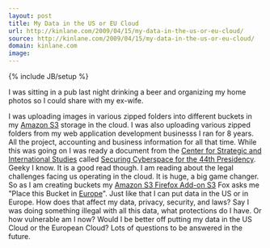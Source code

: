```yaml
---
layout: post
title: My Data in the US or EU Cloud
url: http://kinlane.com/2009/04/15/my-data-in-the-us-or-eu-cloud/
source: http://kinlane.com/2009/04/15/my-data-in-the-us-or-eu-cloud/
domain: kinlane.com
image: 
---
```

{% include JB/setup %}<p id="__mce">
     I was sitting in a pub last night drinking a beer and organizing my home photos so I could share with my ex-wife.
</p>I was uploading images in various zipped folders into different buckets in my <a class="zem_slink" title="Amazon S3" rel="homepage" href="http://aws.amazon.com/s3">Amazon S3</a> storage in the cloud. I was also uploading various zipped folders from my web application development businesss I ran for 8 years. All the project, accounting and business information for all that time. While this was going on I was ready a document from the <a href="http://www.csis.org" target="_blank">Center for Strategic and International Studies</a> called <a href="http://www.csis.org/component/option,com_csis_pubs/task,view/id,5157/" target="_blank">Securing Cyberspace for the 44th Presidency</a>. Geeky I know. It is a good read though. I am reading about the legal challenges facing us operating in the cloud. It is huge, a big game changer. So as I am creating buckets my <a href="https://addons.mozilla.org/en-US/firefox/addon/3247">Amazon S3 Firefox Add-on S3</a> Fox asks me "Place this Bucket in <a class="zem_slink" title="Europe" rel="wikipedia" href="http://en.wikipedia.org/wiki/Europe">Europe</a>". Just like that I can put data in the US or in Europe. How does that affect my data, privacy, security, and laws? Say I was doing something illegal with all this data, what protections do I have. Or how vulnerable am I now? Would I be better off putting my data in the US Cloud or the European Cloud? Lots of questions to be answered in the future.
<form>
     <input id="gwProxy" type="hidden" />
</form><!--Session data-->
<form>
     <input id="jsProxy" onclick="jsCall();" type="hidden" />
</form>
<form>
     <input id="gwProxy" type="hidden" />
</form><!--Session data-->
<form>
     <input id="jsProxy" onclick="jsCall();" type="hidden" />
</form>